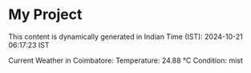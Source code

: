 # My Project

This content is dynamically generated in Indian Time (IST): 2024-10-21 06:17:23 IST


Current Weather in Coimbatore:
Temperature: 24.88 °C
Condition: mist
